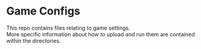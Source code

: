 # Game Configs
This repo contains files relating to game settings.<br>
More specific information about how to upload and run them are contained within the directories.
